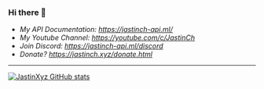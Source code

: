 ### Hi there 👋

- *My API Documentation: https://jastinch-api.ml/*
- *My Youtube Channel: https://youtube.com/c/JastinCh*
- *Join Discord: https://jastinch-api.ml/discord*
- *Donate? https://jastinch.xyz/donate.html*

<hr> 

[![JastinXyz GitHub stats](https://github-readme-stats.vercel.app/api?username=JastinXyz)](https://github.com/JastinXyz/JastinXyz)
